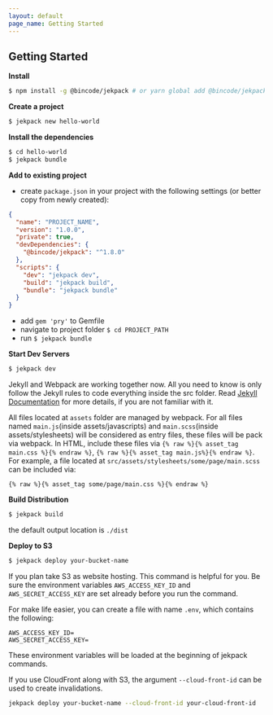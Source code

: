 ```yaml
---
layout: default
page_name: Getting Started
---
```


Getting Started
---

**Install**

```sh
$ npm install -g @bincode/jekpack # or yarn global add @bincode/jekpack
```

**Create a project**

```sh
$ jekpack new hello-world
```

**Install the dependencies**

```sh
$ cd hello-world
$ jekpack bundle
``` 

**Add to existing project**
- create `package.json` in your project with the following settings (or better copy from newly created):
```json
{
  "name": "PROJECT_NAME",
  "version": "1.0.0",
  "private": true,
  "devDependencies": {
    "@bincode/jekpack": "^1.8.0"
  },
  "scripts": {
    "dev": "jekpack dev",
    "build": "jekpack build",
    "bundle": "jekpack bundle"
  }
}
```
- add `gem 'pry'` to Gemfile
- navigate to project folder `$ cd PROJECT_PATH`
- run `$ jekpack bundle`

**Start Dev Servers**

```sh
$ jekpack dev
```

Jekyll and Webpack are working together now.
All you need to know is only follow the Jekyll rules to code everything inside the src folder.
Read [Jekyll Documentation](https://jekyllrb.com/docs/pages/) for more details, if you are not familiar with it.

All files located at `assets` folder are managed by webpack.
For all files named `main.js`(inside assets/javascripts) and 
`main.scss`(inside assets/stylesheets) will be considered as entry files,
these files will be pack via webpack. 
In HTML, include these files via
`{% raw %}{% asset_tag main.css %}{% endraw %}`, 
`{% raw %}{% asset_tag main.js%}{% endraw %}`.
For example, a file located at `src/assets/stylesheets/some/page/main.scss` can be included via: 
```liquid
{% raw %}{% asset_tag some/page/main.css %}{% endraw %} 
```

**Build Distribution**

```sh
$ jekpack build
```

the default output location is `./dist`

**Deploy to S3**

```sh
$ jekpack deploy your-bucket-name
```

If you plan take S3 as website hosting. This command is helpful for you.
Be sure the environment variables
`AWS_ACCESS_KEY_ID` and `AWS_SECRET_ACCESS_KEY` are set already before you run the command.

For make life easier, you can create a file with name `.env`, which contains the following:
```
AWS_ACCESS_KEY_ID=
AWS_SECRET_ACCESS_KEY=
```
These environment variables will be loaded at the beginning of jekpack commands.

If you use CloudFront along with S3,
the argument `--cloud-front-id` can be used to create invalidations. 
```sh
jekpack deploy your-bucket-name --cloud-front-id your-cloud-front-id
```
